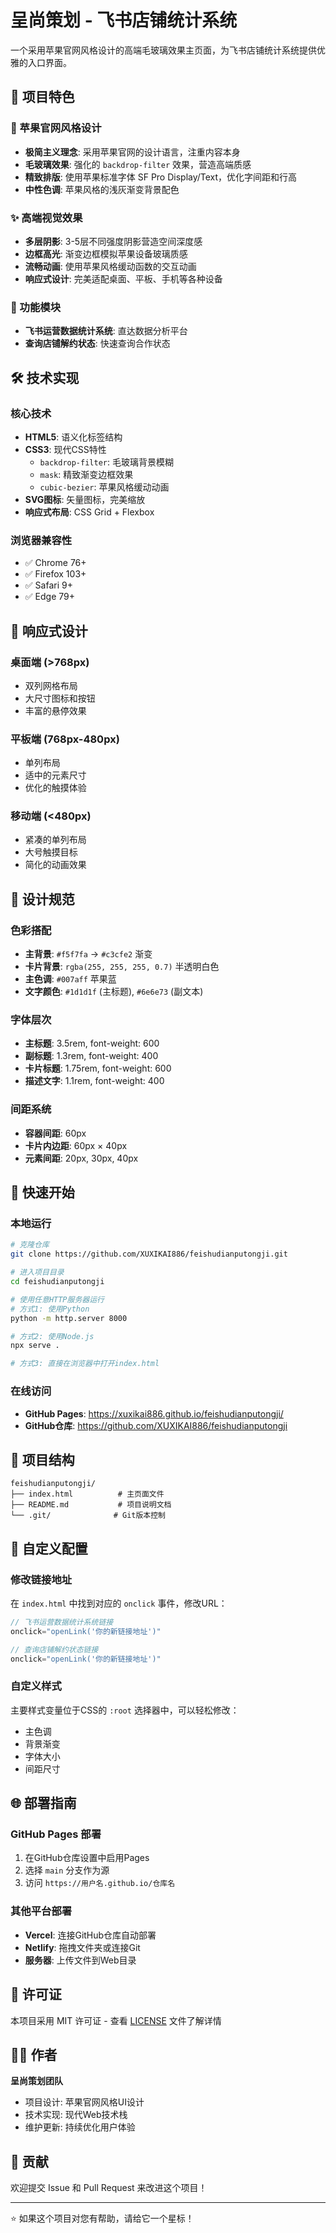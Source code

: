 # 呈尚策划 - 飞书店铺统计系统

一个采用苹果官网风格设计的高端毛玻璃效果主页面，为飞书店铺统计系统提供优雅的入口界面。

## 🌟 项目特色

### 🍎 苹果官网风格设计
- **极简主义理念**: 采用苹果官网的设计语言，注重内容本身
- **毛玻璃效果**: 强化的 `backdrop-filter` 效果，营造高端质感
- **精致排版**: 使用苹果标准字体 SF Pro Display/Text，优化字间距和行高
- **中性色调**: 苹果风格的浅灰渐变背景配色

### ✨ 高端视觉效果
- **多层阴影**: 3-5层不同强度阴影营造空间深度感
- **边框高光**: 渐变边框模拟苹果设备玻璃质感
- **流畅动画**: 使用苹果风格缓动函数的交互动画
- **响应式设计**: 完美适配桌面、平板、手机等各种设备

### 🚀 功能模块
- **飞书运营数据统计系统**: 直达数据分析平台
- **查询店铺解约状态**: 快速查询合作状态

## 🛠️ 技术实现

### 核心技术
- **HTML5**: 语义化标签结构
- **CSS3**: 现代CSS特性
  - `backdrop-filter`: 毛玻璃背景模糊
  - `mask`: 精致渐变边框效果
  - `cubic-bezier`: 苹果风格缓动动画
- **SVG图标**: 矢量图标，完美缩放
- **响应式布局**: CSS Grid + Flexbox

### 浏览器兼容性
- ✅ Chrome 76+
- ✅ Firefox 103+
- ✅ Safari 9+
- ✅ Edge 79+

## 📱 响应式设计

### 桌面端 (>768px)
- 双列网格布局
- 大尺寸图标和按钮
- 丰富的悬停效果

### 平板端 (768px-480px)
- 单列布局
- 适中的元素尺寸
- 优化的触摸体验

### 移动端 (<480px)
- 紧凑的单列布局
- 大号触摸目标
- 简化的动画效果

## 🎨 设计规范

### 色彩搭配
- **主背景**: `#f5f7fa` → `#c3cfe2` 渐变
- **卡片背景**: `rgba(255, 255, 255, 0.7)` 半透明白色
- **主色调**: `#007aff` 苹果蓝
- **文字颜色**: `#1d1d1f` (主标题), `#6e6e73` (副文本)

### 字体层次
- **主标题**: 3.5rem, font-weight: 600
- **副标题**: 1.3rem, font-weight: 400
- **卡片标题**: 1.75rem, font-weight: 600
- **描述文字**: 1.1rem, font-weight: 400

### 间距系统
- **容器间距**: 60px
- **卡片内边距**: 60px × 40px
- **元素间距**: 20px, 30px, 40px

## 🚀 快速开始

### 本地运行
```bash
# 克隆仓库
git clone https://github.com/XUXIKAI886/feishudianputongji.git

# 进入项目目录
cd feishudianputongji

# 使用任意HTTP服务器运行
# 方式1: 使用Python
python -m http.server 8000

# 方式2: 使用Node.js
npx serve .

# 方式3: 直接在浏览器中打开index.html
```

### 在线访问
- **GitHub Pages**: https://xuxikai886.github.io/feishudianputongji/
- **GitHub仓库**: https://github.com/XUXIKAI886/feishudianputongji

## 📂 项目结构

```
feishudianputongji/
├── index.html          # 主页面文件
├── README.md           # 项目说明文档
└── .git/              # Git版本控制
```

## 🔧 自定义配置

### 修改链接地址
在 `index.html` 中找到对应的 `onclick` 事件，修改URL：

```javascript
// 飞书运营数据统计系统链接
onclick="openLink('你的新链接地址')"

// 查询店铺解约状态链接  
onclick="openLink('你的新链接地址')"
```

### 自定义样式
主要样式变量位于CSS的 `:root` 选择器中，可以轻松修改：
- 主色调
- 背景渐变
- 字体大小
- 间距尺寸

## 🌐 部署指南

### GitHub Pages 部署
1. 在GitHub仓库设置中启用Pages
2. 选择 `main` 分支作为源
3. 访问 `https://用户名.github.io/仓库名`

### 其他平台部署
- **Vercel**: 连接GitHub仓库自动部署
- **Netlify**: 拖拽文件夹或连接Git
- **服务器**: 上传文件到Web目录

## 📄 许可证

本项目采用 MIT 许可证 - 查看 [LICENSE](LICENSE) 文件了解详情

## 👨‍💻 作者

**呈尚策划团队**
- 项目设计: 苹果官网风格UI设计
- 技术实现: 现代Web技术栈
- 维护更新: 持续优化用户体验

## 🤝 贡献

欢迎提交 Issue 和 Pull Request 来改进这个项目！

---

⭐ 如果这个项目对您有帮助，请给它一个星标！
